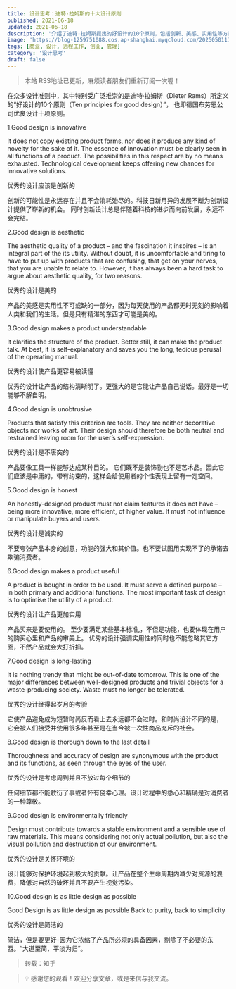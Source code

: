 ```yaml
---
title: 设计思考：迪特·拉姆斯的十大设计原则
published: 2021-06-18
updated: 2021-06-18
description: '介绍了迪特·拉姆斯提出的好设计的10个原则，包括创新、美感、实用性等方面，帮助读者理解优秀设计的核心要素。'
image: 'https://blog-1259751088.cos.ap-shanghai.myqcloud.com/20250501175649339.png?imageSlim'
tags: [商业, 设计, 远程工作, 创业, 管理]
category: '设计思考'
draft: false
---
```


> 本站 RSS地址已更新，麻烦读者朋友们重新订阅一次喔！

<!-- ![](https://blog-1259751088.cos.ap-shanghai.myqcloud.com/20201130233051.jpeg) -->

在众多设计准则中，其中特别受广泛推崇的是迪特·拉姆斯（Dieter Rams）所定义的“好设计的10个原则（Ten principles for good design）”， 也即德国布劳恩公司优良设计十项原则。

<!-- ![](https://blog-1259751088.cos.ap-shanghai.myqcloud.com/uPic/ZvlNUr.png) -->

1.Good design is innovative

It does not copy existing product forms, nor does it produce any kind of novelty for the sake of it. The essence of innovation must be clearly seen in all functions of a product. The possibilities in this respect are by no means exhausted. Technological development keeps offering new chances for innovative solutions.

优秀的设计应该是创新的

创新的可能性是永远存在并且不会消耗殆尽的。科技日新月异的发展不断为创新设计提供了崭新的机会。 同时创新设计总是伴随着科技的进步而向前发展，永远不会完结。

2.Good design is aesthetic

The aesthetic quality of a product – and the fascination it inspires – is an integral part of the its utility. Without doubt, it is uncomfortable and tiring to have to put up with products that are confusing, that get on your nerves, that you are unable to relate to. However, it has always been a hard task to argue about aesthetic quality, for two reasons.

优秀的设计是美的

产品的美感是实用性不可或缺的一部分，因为每天使用的产品都无时无刻的影响着人类和我们的生活。但是只有精湛的东西才可能是美的。

<!-- ![](https://blog-1259751088.cos.ap-shanghai.myqcloud.com/uPic/SkLFKY.png) -->

3.Good design makes a product understandable

It clarifies the structure of the product. Better still, it can make the product talk. At best, it is self-explanatory and saves you the long, tedious perusal of the operating manual.

优秀的设计使产品更容易被读懂

优秀的设计让产品的结构清晰明了。更强大的是它能让产品自己说话。最好是一切能够不解自明。

4.Good design is unobtrusive

Products that satisfy this criterion are tools. They are neither decorative objects nor works of art. Their design should therefore be both neutral and restrained leaving room for the user’s self-expression.

优秀的设计是不唐突的

产品要像工具一样能够达成某种目的。 它们既不是装饰物也不是艺术品。因此它们应该是中庸的，带有约束的，这样会给使用者的个性表现上留有一定空间。

<!-- ![](https://blog-1259751088.cos.ap-shanghai.myqcloud.com/20201130233051.jpeg) -->

5.Good design is honest

An honestly-designed product must not claim features it does not have – being more innovative, more efficient, of higher value. It must not influence or manipulate buyers and users.

优秀的设计是诚实的

不要夸张产品本身的创意，功能的强大和其价值。也不要试图用实现不了的承诺去欺骗消费者。

6.Good design makes a product useful

A product is bought in order to be used. It must serve a defined purpose – in both primary and additional functions. The most important task of design is to optimise the utility of a product.

优秀的设计让产品更加实用

产品买来是要使用的。 至少要满足某些基本标准,，不但是功能，也要体现在用户的购买心里和产品的审美上。 优秀的设计强调实用性的同时也不能忽略其它方面，不然产品就会大打折扣。

<!-- ![](https://blog-1259751088.cos.ap-shanghai.myqcloud.com/uPic/ZvlNUr.png) -->

7.Good design is long-lasting

It is nothing trendy that might be out-of-date tomorrow. This is one of the major differences between well-designed products and trivial objects for a waste-producing society. Waste must no longer be tolerated.

优秀的设计经得起岁月的考验

它使产品避免成为短暂时尚反而看上去永远都不会过时。和时尚设计不同的是， 它会被人们接受并使用很多年甚至是在当今被一次性商品充斥的社会。

8.Good design is thorough down to the last detail

Thoroughness and accuracy of design are synonymous with the product and its functions, as seen through the eyes of the user.

优秀的设计是考虑周到并且不放过每个细节的

任何细节都不能敷衍了事或者怀有侥幸心理。设计过程中的悉心和精确是对消费者的一种尊敬。

<!-- ![](https://blog-1259751088.cos.ap-shanghai.myqcloud.com/uPic/SkLFKY.png) -->

9.Good design is environmentally friendly

Design must contribute towards a stable environment and a sensible use of raw materials. This means considering not only actual pollution, but also the visual pollution and destruction of our environment.

优秀的设计是关怀环境的

设计能够对保护环境起到极大的贡献。让产品在整个生命周期内减少对资源的浪费，降低对自然的破坏并且不要产生视觉污染。

10.Good design is as little design as possible

Good Design is as little design as possible
Back to purity, back to simplicity

优秀的设计是简洁的

简洁，但是要更好–因为它浓缩了产品所必须的具备因素，剔除了不必要的东西。“大道至简，平淡为归”。

> 转载：知乎

> 💡 感谢您的观看！欢迎分享文章，或是来信与我交流。
